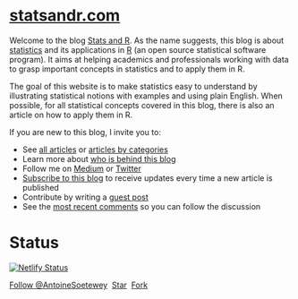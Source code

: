 # [statsandr.com](https://www.statsandr.com/)

Welcome to the blog [Stats and R](https://www.statsandr.com/). As the name suggests, this blog is about [statistics](https://www.statsandr.com/tags/statistics/) and its applications in [R](https://www.statsandr.com/tags/r/) (an open source statistical software program). It aims at helping academics and professionals working with data to grasp important concepts in statistics and to apply them in R.

The goal of this website is to make statistics easy to understand by illustrating statistical notions with examples and using plain English. When possible, for all statistical concepts covered in this blog, there is also an article on how to apply them in R.

If you are new to this blog, I invite you to:

* See [all articles](https://www.statsandr.com/blog/) or [articles by categories](https://www.statsandr.com/tags/)
* Learn more about [who is behind this blog](https://www.statsandr.com/about/)
* Follow me on [Medium](https://medium.com/@ant.soetewey) or [Twitter](https://twitter.com/statsandr)
* [Subscribe to this blog](https://www.statsandr.com/subscribe/) to receive updates every time a new article is published
* Contribute by writing a [guest post](https://www.statsandr.com/contribute/)
* See the [most recent comments](https://www.statsandr.com/recent-comments/) so you can follow the discussion

# Status

[![Netlify Status](https://api.netlify.com/api/v1/badges/8ef22d4a-c312-4c44-a02d-06db75dc8c6f/deploy-status)](https://app.netlify.com/sites/statsandr/deploys)

<!-- https://buttons.github.io/ -->
<a class="github-button" href="https://github.com/AntoineSoetewey" data-show-count="true" aria-label="Follow @AntoineSoetewey on GitHub">Follow @AntoineSoetewey</a>&nbsp;
<a class="github-button" href="https://github.com/AntoineSoetewey/statsandr" data-icon="octicon-star" data-show-count="true" aria-label="Star AntoineSoetewey/statsandr on GitHub">Star</a>&nbsp;
<a class="github-button" href="https://github.com/AntoineSoetewey/statsandr/fork" data-icon="octicon-repo-forked" data-show-count="true" aria-label="Fork AntoineSoetewey/statsandr on GitHub">Fork</a>
